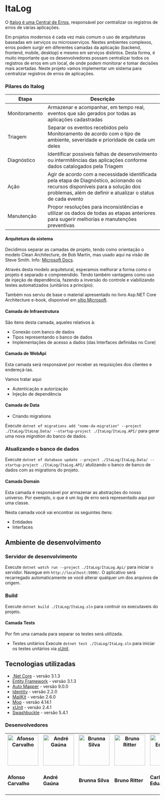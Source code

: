 # ItaLog

O [Italog é uma Central de Erros](https://italogsquad1.azurewebsites.net/swagger/index.html), responsável por centralizar os registros de erros de várias aplicações. 

Em projetos modernos é cada vez mais comum o uso de arquiteturas baseadas em serviços ou microsserviços. Nestes ambientes complexos, erros podem surgir em diferentes camadas da aplicação (backend, frontend, mobile, desktop) e mesmo em serviços distintos. Desta forma, é muito importante que os desenvolvedores possam centralizar todos os registros de erros em um local, de onde podem monitorar e tomar decisões mais acertadas. Neste projeto vamos implementar um sistema para centralizar registros de erros de aplicações.



### Pilares do Italog

Etapa     |  Descrição |
--------- | -----------
Monitoramento | Armazenar e acompanhar, em tempo real, eventos que são gerados por todas as aplicações cadastradas
Triagem | Separar os eventos recebidos pelo Monitoramento de acordo com o tipo de ambiente, severidade e prioridade de cada um deles
Diagnóstico | Identificar possíveis falhas de desenvolvimento ou intermitências das aplicações conforme dados catalogados pela Triagem
Ação | Agir de acordo com a necessidade identificada pela etapa de Diagnóstico, acionando os recursos disponíveis para a solução dos problemas, além de definir e atualizar o status de cada evento
Manutenção | Propor resoluções para inconsistências e utilizar os dados de todas as etapas anteriores para sugerir melhorias e manutenções preventivas


#### Arquitetura do sistema

Decidimos separar as camadas de projeto, tendo como orientação o modelo Clean Architecture, de Bob Martin, mas usado aqui na visão de Steve Smith. Info: [Microsoft Docs](https://docs.microsoft.com/en-us/dotnet/architecture/modern-web-apps-azure/common-web-application-architectures).

Através desta modelo arquitetural, esperamos melhorar a forma como o projeto é separado e compreendido. Tendo também vantagens como uso de injeção de dependência, fazendo a inversão do controle e viabilizando testes automatizados (unitários a princípio).

Também nos serviu de base o material apresentado no livro Asp.NET Core Architecture e-book, disponível em [sítio Microsoft](https://dotnet.microsoft.com/download/e-book/aspnet/pdf).

#### Camada de Infraestrutura

São itens desta camada, aqueles relativos à:

* Conexão com banco de dados
* Tipos representando o banco de dados
* Implementações de acesso a dados (das Interfaces definidas no Core)

#### Camada de WebApi

Esta camada será responsável por receber as requisições dos clientes e endereçá-las.

Vamos tratar aqui:

* Autenticação e autorização
* Injeção de dependência


#### Camada de Data

* Criando migrations

Execute `dotnet ef migrations add "nome-da-migration" --project ./ItaLog/ItaLog.Data/ --startup-project ./ItaLog/ItaLog.API/` para gerar uma nova *migration* do banco de dados.

### Atualizando o banco de dados
Execute `dotnet ef database update --project ./ItaLog/ItaLog.Data/ --startup-project ./ItaLog/ItaLog.API/` atulizando o banco de banco de dados com as migrations do projeto.


#### Camada Domain

Esta camada é responsável por armazenar as abstrações do nosso universo. Por exemplo, o que é um log de erro será representado aqui por uma classe.

Nesta camada você vai encontrar os seguintes itens:

* Entidades
* Interfaces


## Ambiente de desenvolvimento

### Servidor de desenvolvimento
Execute `dotnet watch run --project ./ItaLog/ItaLog.Api/` para iniciar o servidor. Navegue em `http://localhost:5000/`. O aplicativo será recarregado automaticamente se você alterar qualquer um dos arquivos de origem.


### Build
Execute `dotnet build ./ItaLog/ItaLog.sln` para contruir os executaveis do projeto.


#### Camada Tests

Por fim uma camada para separar os testes será utilizada.

* Testes unitários
Execute `dotnet test ./ItaLog/ItaLog.sln` para iniciar os testes unitários via [xUnit](https://xunit.net/).

## Tecnologias utilizadas
* [.Net Core](https://dotnet.microsoft.com/download/dotnet-core/3.1) - versão 3.1.3
* [Entity Framework](https://docs.microsoft.com/pt-br/ef/) - versão 3.1.3
* [Auto Mapper](https://github.com/AutoMapper/AutoMapper) - versão 9.0.0
* [Identity](https://docs.microsoft.com/pt-br/aspnet/core/security/authentication/identity?view=aspnetcore-3.1&tabs=visual-studio) - versão 2.2.0
* [MailKit](https://github.com/jstedfast/MailKit) - versão 2.6.0
* [Moq](https://github.com/moq/moq4) - versão 4.14.1
* [xUnit](https://xunit.net/) - versão 2.4.1
* [Swashbuckle](https://github.com/domaindrivendev/Swashbuckle) - versão 5.4.1

<!---->
<h3 id="devs"> Desenvolvedores </h3>

<table>
  <tr>
    <th> <a href="https://github.com/afonsohsc" target="_blank"><img src="https://avatars2.githubusercontent.com/u/22382744?s=400&u=0a86e59ab9f329fb01d914000cca899938edbe04&v=4" width="100"
	alt="Afonso Carvalho"></a> </th>
    <th> <a href="https://github.com/andre1gauna" target="_blank"> <img src="https://avatars1.githubusercontent.com/u/56696236?s=400&u=3f5bc4f9e290841f5f24679e8daafa3386e31af7&v=4" width="100"
	alt="André Gaúna"></a> </th>
	<th> <a href="https://github.com/BrunnaMaiaradaSilva" target="_blank"> <img src="https://avatars2.githubusercontent.com/u/45864414?s=460&u=31689f0d56c03fda7bf6052e37158c35bccc7cea&v=4" width="100"
	alt="Brunna Silva"></a> </th>
	<th> <a href="https://github.com/brunoritter123" target="_blank"> <img src="https://avatars2.githubusercontent.com/u/29574914?s=400&u=a92cbc58843885b8233132ee0373241c1a37312d&v=4" width="100"
	alt="Bruno Ritter"></a> </th>
    <th> <a href="https://github.com/Cadulox" target="_blank"> <img src="https://avatars0.githubusercontent.com/u/47247399?s=400&u=7cd0dfdda5675f65a36e1dc75aa8b4ea3343ed98&v=4" width="100"
	alt="Carlos Eduardo"></a> </th>
  </tr>
  <tr>
    <td><h4> Afonso Carvalho</h4></td>
    <td><h4> André Gaúna </h4></td>
	<td><h4> Brunna Silva </h4></td>
	<td><h4> Bruno Ritter </h4></td>
    <td><h4> Carlos Eduardo </h4></td>
  </tr>  
</table>


